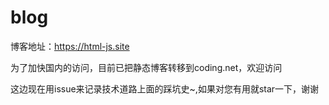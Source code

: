 # blog
博客地址：https://html-js.site 

为了加快国内的访问，目前已把静态博客转移到coding.net，欢迎访问

这边现在用issue来记录技术道路上面的踩坑史~,如果对您有用就star一下，谢谢

